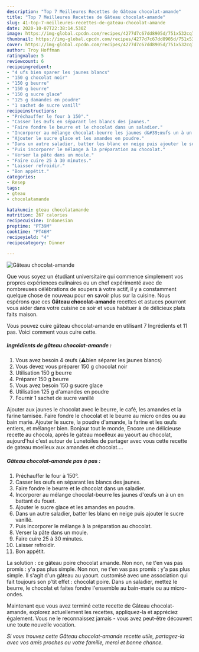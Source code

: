 ```yaml
---
description: "Top 7 Meilleures Recettes de Gâteau chocolat-amande"
title: "Top 7 Meilleures Recettes de Gâteau chocolat-amande"
slug: 41-top-7-meilleures-recettes-de-gateau-chocolat-amande
date: 2020-10-07T22:38:14.530Z
image: https://img-global.cpcdn.com/recipes/4277d7c67dd8905d/751x532cq70/gateau-chocolat-amande-photo-principale-de-la-recette.jpg
thumbnail: https://img-global.cpcdn.com/recipes/4277d7c67dd8905d/751x532cq70/gateau-chocolat-amande-photo-principale-de-la-recette.jpg
cover: https://img-global.cpcdn.com/recipes/4277d7c67dd8905d/751x532cq70/gateau-chocolat-amande-photo-principale-de-la-recette.jpg
author: Troy Hoffman
ratingvalue: 5
reviewcount: 6
recipeingredient:
- "4 ufs bien sparer les jaunes blancs"
- "150 g chocolat noir"
- "150 g beurre"
- "150 g beurre"
- "150 g sucre glace"
- "125 g damandes en poudre"
- "1 sachet de sucre vanill"
recipeinstructions:
- "Préchauffer le four à 150°."
- "Casser les œufs en séparant les blancs des jaunes."
- "Faire fondre le beurre et le chocolat dans un saladier."
- "Incorporer au mélange chocolat-beurre les jaunes d&#39;œufs un à un en battant du fouet."
- "Ajouter le sucre glace et les amandes en poudre."
- "Dans un autre saladier, batter les blanc en neige puis ajouter le sucre vanillé."
- "Puis incorporer le mélange à la préparation au chocolat."
- "Verser la pâte dans un moule."
- "Faire cuire 25 à 30 minutes."
- "Laisser refroidir."
- "Bon appétit."
categories:
- Resep
tags:
- gteau
- chocolatamande

katakunci: gteau chocolatamande 
nutrition: 267 calories
recipecuisine: Indonesian
preptime: "PT39M"
cooktime: "PT46M"
recipeyield: "4"
recipecategory: Dinner

---
```



![Gâteau chocolat-amande](https://img-global.cpcdn.com/recipes/4277d7c67dd8905d/751x532cq70/gateau-chocolat-amande-photo-principale-de-la-recette.jpg)

Que vous soyez un étudiant universitaire qui commence simplement vos propres expériences culinaires ou un chef expérimenté avec de nombreuses célébrations de soupers à votre actif, il y a constamment quelque chose de nouveau pour en savoir plus sur la cuisine. Nous espérons que ces <strong> Gâteau chocolat-amande </strong> recettes et astuces pourront vous aider dans votre cuisine ce soir et vous habituer à de délicieux plats faits maison.

<!--inarticleads1-->

Vous pouvez cuire gâteau chocolat-amande en utilisant 7 Ingrédients et 11 pas. Voici comment vous cuire cette.

##### Ingrédients de gâteau chocolat-amande :

1. Vous avez besoin 4 œufs (⚠️bien séparer les jaunes blancs)
1. Vous devez vous préparer 150 g chocolat noir
1. Utilisation 150 g beurre
1. Préparer 150 g beurre
1. Vous avez besoin 150 g sucre glace
1. Utilisation 125 g d&#39;amandes en poudre
1. Fournir 1 sachet de sucre vanillé


Ajouter aux jaunes le chocolat avec le beurre, le café, les amandes et la farine tamisée. Faire fondre le chocolat et le beurre au micro ondes ou au bain marie. Ajouter le sucre, la poudre d&#39;amande, la farine et les œufs entiers, et mélanger bien. Bonjour tout le monde, Encore une délicieuse recette au chocola, aprés le gateau moelleux au yaourt au chocolat, aujourd&#39;hui c&#39;est autour de Lunetoiles de partager avec vous cette recette de gateau moelleux aux amandes et chocolat…. 

<!--inarticleads2-->

##### Gâteau chocolat-amande pas à pas :

1. Préchauffer le four à 150°.
1. Casser les œufs en séparant les blancs des jaunes.
1. Faire fondre le beurre et le chocolat dans un saladier.
1. Incorporer au mélange chocolat-beurre les jaunes d&#39;œufs un à un en battant du fouet.
1. Ajouter le sucre glace et les amandes en poudre.
1. Dans un autre saladier, batter les blanc en neige puis ajouter le sucre vanillé.
1. Puis incorporer le mélange à la préparation au chocolat.
1. Verser la pâte dans un moule.
1. Faire cuire 25 à 30 minutes.
1. Laisser refroidir.
1. Bon appétit.


La solution : ce gâteau poire chocolat amande. Non non, ne t&#39;en vas pas promis : y&#39;a pas plus simple. Non non, ne t&#39;en vas pas promis : y&#39;a pas plus simple. Il s&#39;agit d&#39;un gâteau au yaourt. customisé avec une association qui fait toujours son p&#39;tit effet : chocolat poire. Dans un saladier, mettez le beurre, le chocolat et faites fondre l&#39;ensemble au bain-marie ou au micro-ondes. 

<!--inarticleads1-->

<p>
Maintenant que vous avez terminé cette recette de Gâteau chocolat-amande, explorez actuellement les recettes, appliquez-la et appréciez également. Vous ne le reconnaissez jamais - vous avez peut-être découvert une toute nouvelle vocation.
</p>

<p>
<i>Si vous trouvez cette Gâteau chocolat-amande recette utile, partagez-la avec vos amis proches ou votre famille, merci et bonne chance.</i>
</p>

